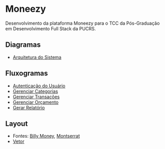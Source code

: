 # Moneezy
Desenvolvimento da plataforma Moneezy para o TCC da Pós-Graduação em Desenvolvimento Full Stack da PUCRS.

## Diagramas
 - [Arquitetura do Sistema](https://github.com/carinecasagrande/pucrs-moneezy/blob/main/Docs/Diagramas/Arquitetura%20do%20Sistema.png)

## Fluxogramas
- [Autenticação do Usuário](https://github.com/carinecasagrande/pucrs-moneezy/blob/main/Docs/Fluxogramas/Autentica%C3%A7%C3%A3o%20de%20usu%C3%A1rio.png)
- [Gerenciar Categorias](https://github.com/carinecasagrande/pucrs-moneezy/blob/main/Docs/Fluxogramas/Gerenciar%20categorias.png)
- [Gerenciar Transações](https://github.com/carinecasagrande/pucrs-moneezy/blob/main/Docs/Fluxogramas/Gerenciar%20Transa%C3%A7%C3%B5es.png)
- [Gerenciar Orçamento](https://github.com/carinecasagrande/pucrs-moneezy/blob/main/Docs/Fluxogramas/Gerenciar%20or%C3%A7amento.png)
- [Gerar Relatório](https://github.com/carinecasagrande/pucrs-moneezy/blob/main/Docs/Fluxogramas/Gerar%20relat%C3%B3rio.png)

## Layout
- Fontes: [Billy Money](https://www.dafont.com/pt/billy-money.font), [Montserrat](https://fonts.google.com/specimen/Montserrat)
- [Vetor](https://br.freepik.com/vetores-gratis/conceito-de-ilustracao-de-financas_6193734.htm)
